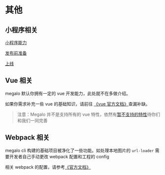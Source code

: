 # 其他

## 小程序相关

[小程序能力](https://developers.weixin.qq.com/miniprogram/dev/quickstart/basic/framework.html)

[发布前准备](https://developers.weixin.qq.com/miniprogram/dev/quickstart/basic/role.html)

[上线](https://developers.weixin.qq.com/miniprogram/dev/quickstart/basic/release.html)

## Vue 相关

megalo 默认你拥有一定的 vue 开发能力，此处就不在多做介绍。

如果你需求补充一些 vue 的基础知识，请前往 [《vue 官方文档》](https://cn.vuejs.org/)查漏补缺。

> 注意：Megalo 并不是支持所有的 vue 特性，依然有[暂不支持的特性](features/not-support)待你们和我们一同完善

## Webpack 相关

megalo cli 构建的基础项目被净化了一些功能。如处理本地图片的 `url-loader` 需要开发者自己手动更改 webpack 配置和工程的 config

相关 webpack 的配置，请参考[《官方文档》](https://www.webpackjs.com/)
